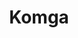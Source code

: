 ---
codehost: https://github.com/gotson/komga
logohandle: komga
sort: komga
title: Komga
website: https://komga.org/
---